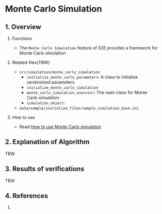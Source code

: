 # Monte Carlo Simulation

## 1.  Overview

1. Functions
   - The `Monte Carlo Simulation` feature of S2E provides a framework for Monte Carlo simulation

2. Related files(TBW)
   - `src/simulation/monte_carlo_simulation`
     - `initialize_monte_carlo_parameters`: A class to initialize randomized parameters
     - `initialize_monte_carlo_simulation`
     - `monte_carlo_simulation_executor`: The main class for Monte Carlo simulation
     - `simulation_object`: 
   - `data/sample/initialize_files/sample_simulation_base.ini`

3. How to use
   - Read [How to use Monte Carlo simulation](../../Tutorials/HowToUseMonteCarloSimulation.md)
    

## 2. Explanation of Algorithm
TBW

## 3. Results of verifications
TBW

## 4. References
1. 